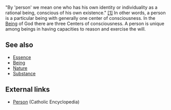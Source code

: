 "By 'person' we mean one who has his own identity or individuality
as a rational being, conscious of his own existence."
[[1]](http://www.blueletterbible.org/faq/nbi/404.html) In other
words, a person is a particular being with generally one center of
consciousness. In the [Being](Being "Being") of God there are three
Centers of consciousness. A person is unique among beings in having
capacities to reason and exercise the will.

## See also

-   [Essence](Essence "Essence")
-   [Being](Being "Being")
-   [Nature](Nature "Nature")
-   [Substance](Substance "Substance")

## External links

-   [Person](http://www.newadvent.org/cathen/11726a.htm) (Catholic
    Encyclopedia)



